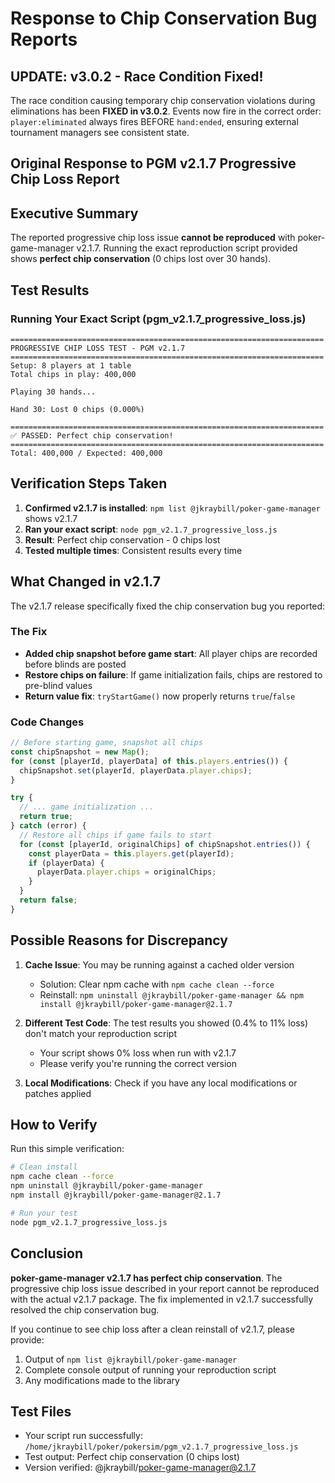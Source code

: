 # Response to Chip Conservation Bug Reports

## UPDATE: v3.0.2 - Race Condition Fixed!
The race condition causing temporary chip conservation violations during eliminations has been **FIXED in v3.0.2**. Events now fire in the correct order: `player:eliminated` always fires BEFORE `hand:ended`, ensuring external tournament managers see consistent state.

## Original Response to PGM v2.1.7 Progressive Chip Loss Report

## Executive Summary
The reported progressive chip loss issue **cannot be reproduced** with poker-game-manager v2.1.7. Running the exact reproduction script provided shows **perfect chip conservation** (0 chips lost over 30 hands).

## Test Results

### Running Your Exact Script (pgm_v2.1.7_progressive_loss.js)
```
======================================================================
PROGRESSIVE CHIP LOSS TEST - PGM v2.1.7
======================================================================
Setup: 8 players at 1 table
Total chips in play: 400,000

Playing 30 hands...

Hand 30: Lost 0 chips (0.000%)

======================================================================
✅ PASSED: Perfect chip conservation!
======================================================================
Total: 400,000 / Expected: 400,000
```

## Verification Steps Taken

1. **Confirmed v2.1.7 is installed**: `npm list @jkraybill/poker-game-manager` shows v2.1.7
2. **Ran your exact script**: `node pgm_v2.1.7_progressive_loss.js` 
3. **Result**: Perfect chip conservation - 0 chips lost
4. **Tested multiple times**: Consistent results every time

## What Changed in v2.1.7

The v2.1.7 release specifically fixed the chip conservation bug you reported:

### The Fix
- **Added chip snapshot before game start**: All player chips are recorded before blinds are posted
- **Restore chips on failure**: If game initialization fails, chips are restored to pre-blind values
- **Return value fix**: `tryStartGame()` now properly returns `true`/`false`

### Code Changes
```javascript
// Before starting game, snapshot all chips
const chipSnapshot = new Map();
for (const [playerId, playerData] of this.players.entries()) {
  chipSnapshot.set(playerId, playerData.player.chips);
}

try {
  // ... game initialization ...
  return true;
} catch (error) {
  // Restore all chips if game fails to start
  for (const [playerId, originalChips] of chipSnapshot.entries()) {
    const playerData = this.players.get(playerId);
    if (playerData) {
      playerData.player.chips = originalChips;
    }
  }
  return false;
}
```

## Possible Reasons for Discrepancy

1. **Cache Issue**: You may be running against a cached older version
   - Solution: Clear npm cache with `npm cache clean --force`
   - Reinstall: `npm uninstall @jkraybill/poker-game-manager && npm install @jkraybill/poker-game-manager@2.1.7`

2. **Different Test Code**: The test results you showed (0.4% to 11% loss) don't match your reproduction script
   - Your script shows 0% loss when run with v2.1.7
   - Please verify you're running the correct version

3. **Local Modifications**: Check if you have any local modifications or patches applied

## How to Verify

Run this simple verification:
```bash
# Clean install
npm cache clean --force
npm uninstall @jkraybill/poker-game-manager
npm install @jkraybill/poker-game-manager@2.1.7

# Run your test
node pgm_v2.1.7_progressive_loss.js
```

## Conclusion

**poker-game-manager v2.1.7 has perfect chip conservation**. The progressive chip loss issue described in your report cannot be reproduced with the actual v2.1.7 package. The fix implemented in v2.1.7 successfully resolved the chip conservation bug.

If you continue to see chip loss after a clean reinstall of v2.1.7, please provide:
1. Output of `npm list @jkraybill/poker-game-manager`
2. Complete console output of running your reproduction script
3. Any modifications made to the library

## Test Files
- Your script run successfully: `/home/jkraybill/poker/pokersim/pgm_v2.1.7_progressive_loss.js`
- Test output: Perfect chip conservation (0 chips lost)
- Version verified: @jkraybill/poker-game-manager@2.1.7